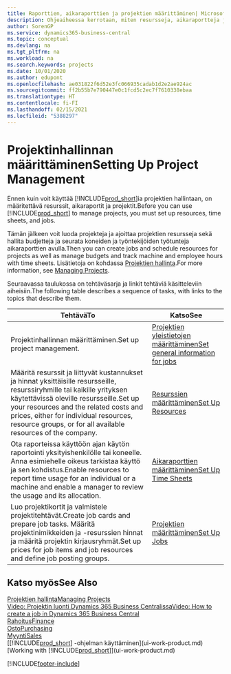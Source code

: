 ```yaml
---
title: Raporttien, aikaraporttien ja projektien määrittäminen| Microsoft Docs
description: Ohjeaiheessa kerrotaan, miten resursseja, aikaraportteja ja projektitöitä määritetään projektin hallintaa varten.
author: SorenGP
ms.service: dynamics365-business-central
ms.topic: conceptual
ms.devlang: na
ms.tgt_pltfrm: na
ms.workload: na
ms.search.keywords: projects
ms.date: 10/01/2020
ms.author: edupont
ms.openlocfilehash: ae031822f6d52e3fc066935cadab1d2e2ae924ac
ms.sourcegitcommit: ff2b55b7e790447e0c1fcd5c2ec7f7610338ebaa
ms.translationtype: HT
ms.contentlocale: fi-FI
ms.lasthandoff: 02/15/2021
ms.locfileid: "5388297"
---
```

# <a name="setting-up-project-management"></a><span data-ttu-id="ffad2-103">Projektinhallinnan määrittäminen</span><span class="sxs-lookup"><span data-stu-id="ffad2-103">Setting Up Project Management</span></span>
<span data-ttu-id="ffad2-104">Ennen kuin voit käyttää [!INCLUDE[prod_short](includes/prod_short.md)]ia projektien hallintaan, on määritettävä resurssit, aikaraportit ja projektit.</span><span class="sxs-lookup"><span data-stu-id="ffad2-104">Before you can use [!INCLUDE[prod_short](includes/prod_short.md)] to manage projects, you must set up resources, time sheets, and jobs.</span></span>

<span data-ttu-id="ffad2-105">Tämän jälkeen voit luoda projekteja ja ajoittaa projektien resursseja sekä hallita budjetteja ja seurata koneiden ja työntekijöiden työtunteja aikaraporttien avulla.</span><span class="sxs-lookup"><span data-stu-id="ffad2-105">Then you can create jobs and schedule resources for projects as well as manage budgets and track machine and employee hours with time sheets.</span></span> <span data-ttu-id="ffad2-106">Lisätietoja on kohdassa [Projektien hallinta](projects-manage-projects.md).</span><span class="sxs-lookup"><span data-stu-id="ffad2-106">For more information, see [Managing Projects](projects-manage-projects.md).</span></span>  

<span data-ttu-id="ffad2-107">Seuraavassa taulukossa on tehtäväsarja ja linkit tehtäviä käsitteleviin aiheisiin.</span><span class="sxs-lookup"><span data-stu-id="ffad2-107">The following table describes a sequence of tasks, with links to the topics that describe them.</span></span>

| <span data-ttu-id="ffad2-108">Tehtävä</span><span class="sxs-lookup"><span data-stu-id="ffad2-108">To</span></span> | <span data-ttu-id="ffad2-109">Katso</span><span class="sxs-lookup"><span data-stu-id="ffad2-109">See</span></span> |
| --- | --- |
| <span data-ttu-id="ffad2-110">Projektinhallinnan määrittäminen.</span><span class="sxs-lookup"><span data-stu-id="ffad2-110">Set up project management.</span></span>|[<span data-ttu-id="ffad2-111">Projektien yleistietojen määrittäminen</span><span class="sxs-lookup"><span data-stu-id="ffad2-111">Set general information for jobs</span></span>](projects-how-setup-jobs.md#to-set-general-information-for-jobs)|
| <span data-ttu-id="ffad2-112">Määritä resurssit ja liittyvät kustannukset ja hinnat yksittäisille resursseille, resurssiryhmille tai kaikille yrityksen käytettävissä oleville resursseille.</span><span class="sxs-lookup"><span data-stu-id="ffad2-112">Set up your resources and the related costs and prices, either for individual resources, resource groups, or for all available resources of the company.</span></span> |[<span data-ttu-id="ffad2-113">Resurssien määrittäminen</span><span class="sxs-lookup"><span data-stu-id="ffad2-113">Set Up Resources</span></span>](projects-how-setup-resources.md) |
| <span data-ttu-id="ffad2-114">Ota raporteissa käyttöön ajan käytön raportointi yksityishenkilölle tai koneelle. Anna esimiehelle oikeus tarkistaa käyttö ja sen kohdistus.</span><span class="sxs-lookup"><span data-stu-id="ffad2-114">Enable resources to report time usage for an individual or a machine and enable a manager to review the usage and its allocation.</span></span> |[<span data-ttu-id="ffad2-115">Aikaraporttien määrittäminen</span><span class="sxs-lookup"><span data-stu-id="ffad2-115">Set Up Time Sheets</span></span>](projects-how-setup-time-sheets.md) |
| <span data-ttu-id="ffad2-116">Luo projektikortit ja valmistele projektitehtävät.</span><span class="sxs-lookup"><span data-stu-id="ffad2-116">Create job cards and prepare job tasks.</span></span> <span data-ttu-id="ffad2-117">Määritä projektinimikkeiden ja -resurssien hinnat ja määritä projektin kirjausryhmät.</span><span class="sxs-lookup"><span data-stu-id="ffad2-117">Set up prices for job items and job resources and define job posting groups.</span></span> |[<span data-ttu-id="ffad2-118">Projektien määrittäminen</span><span class="sxs-lookup"><span data-stu-id="ffad2-118">Set Up Jobs</span></span>](projects-how-setup-jobs.md) |

## <a name="see-also"></a><span data-ttu-id="ffad2-119">Katso myös</span><span class="sxs-lookup"><span data-stu-id="ffad2-119">See Also</span></span>

[<span data-ttu-id="ffad2-120">Projektien hallinta</span><span class="sxs-lookup"><span data-stu-id="ffad2-120">Managing Projects</span></span>](projects-manage-projects.md)  
[<span data-ttu-id="ffad2-121">Video: Projektin luonti Dynamics 365 Business Centralissa</span><span class="sxs-lookup"><span data-stu-id="ffad2-121">Video: How to create a job in Dynamics 365 Business Central</span></span>](https://www.youtube.com/watch?v=VqaPWr7BWmw)  
[<span data-ttu-id="ffad2-122">Rahoitus</span><span class="sxs-lookup"><span data-stu-id="ffad2-122">Finance</span></span>](finance.md)  
[<span data-ttu-id="ffad2-123">Osto</span><span class="sxs-lookup"><span data-stu-id="ffad2-123">Purchasing</span></span>](purchasing-manage-purchasing.md)  
[<span data-ttu-id="ffad2-124">Myynti</span><span class="sxs-lookup"><span data-stu-id="ffad2-124">Sales</span></span>](sales-manage-sales.md)  
<span data-ttu-id="ffad2-125">[[!INCLUDE[prod_short](includes/prod_short.md)] -ohjelman käyttäminen](ui-work-product.md)</span><span class="sxs-lookup"><span data-stu-id="ffad2-125">[Working with [!INCLUDE[prod_short](includes/prod_short.md)]](ui-work-product.md)</span></span>  


[!INCLUDE[footer-include](includes/footer-banner.md)]